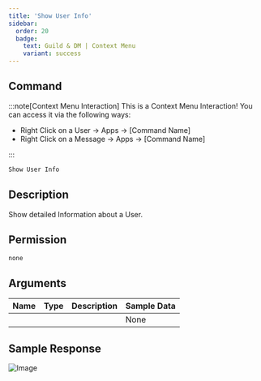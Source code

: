 ```yaml
---
title: 'Show User Info'
sidebar:
  order: 20
  badge:
    text: Guild & DM | Context Menu
    variant: success
---
```


## Command

:::note[Context Menu Interaction]
This is a Context Menu Interaction! You can access it via the following ways:

- Right Click on a User -> Apps -> [Command Name]
- Right Click on a Message -> Apps -> [Command Name]

:::

```txt
Show User Info
```

## Description

Show detailed Information about a User.

## Permission

` none `

## Arguments

| Name | Type | Description | Sample Data |
| ---- | ---- | ----------- | ----------- |
|  |  |  | None |

## Sample Response

![Image](https://cdn.utilbot.co/2021-08-13_23-58-19_9af915fb-ac12-409e-a5e1-cec837901824.png)
